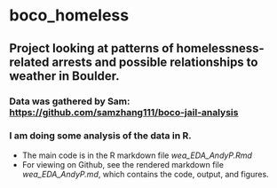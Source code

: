 # boco_homeless

## Project looking at patterns of homelessness-related arrests and possible relationships to weather in Boulder.

### Data was gathered by Sam: <https://github.com/samzhang111/boco-jail-analysis>

### I am doing some analysis of the data in R.
- The main code is in the R markdown file *wea_EDA_AndyP.Rmd*
- For viewing on Github, see the rendered markdown file *wea_EDA_AndyP.md*, which contains the code, output, and figures.
